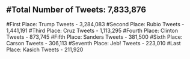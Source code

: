 #Total Number of Tweets: 7,833,876 
---
#First Place: Trump Tweets - 3,284,083
#Second Place: Rubio Tweets - 1,441,191
#Third Place: Cruz Tweets - 1,113,295
#Fourth Place: Clinton Tweets - 873,745
#Fifth Place: Sanders Tweets - 381,500
#Sixth Place: Carson Tweets - 306,113
#Seventh Place: Jeb! Tweets - 223,010
#Last Place: Kasich Tweets - 211,920
